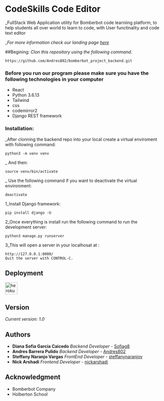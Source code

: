 # CodeSkills Code Editor
_FullStack Web Application utility for Bomberbot code learniing platform, to help students all over world to learn to code, with User functinality and code text editor

__For more information check our landing page [here]()_

##Begining:
_Clon this repository using the following command._

```
https://github.com/Andres802/bomberbot_project_backend.git
```
### Before you run our program please make sure you have the following technologies in your computer
 * React
 * Python 3.6.13
 * Tailwind
 * css
 * codemirror2
 * Django REST framework

 ### Installation:
 _After clonning the backend repo into your local create a virtual enviroment with following command:
 ```
 python3 -m venv venv
 ```
 _ And then:
 ```
 source venv/bin/activate
 ```
 _ Use the following command if you want to deactivate the virtual environment:
 ```
 deactivate
 ```
 1_Install Django framework:
 ```
 pip install django -U
 ```
 2_Once everything is install run the following command to run the development server:
 ```
 python3 manage.py runserver
 ```
3_This will open a server in your localhosat at :
```
http://127.0.0.1:8000/
Quit the server with CONTROL-C.
```
## Deployment 

<p align="left"> <a href="https://heroku.com" target="_blank"> <img src="https://www.vectorlogo.zone/logos/heroku/heroku-icon.svg" alt="heroku" width="40" height="40"/> </a> 

## Version 

_Current version: 1.0_


## Authors 
* **Diana Sofia  Garcia Caicedo** *Backend Developer* - [Sofiag8](https://github.com/Sofiag8)
* **Andres Barrera Pulido** *Backend Developer* - [Andres802](https://github.com/Andres802)
* **Steffany Naranjo Vargas** *FrontEnd Developer* - [steffanynaranjov](https://github.com/steffanynaranjov)
* **Nick Arshadi** *Frontend Developer* - [nickarshadi](https://github.com/nickarshadi)

## Acknowledgment

* Bomberbot Company
* Holberton School